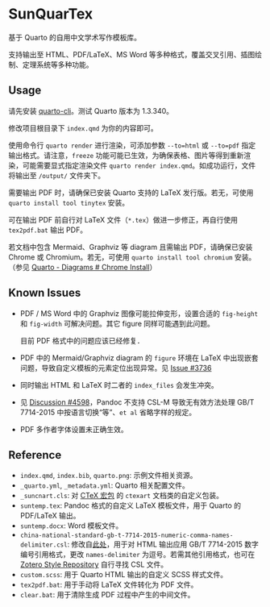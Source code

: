 # SunQuarTex

基于 Quarto 的自用中文学术写作模板库。

支持输出至 HTML、PDF/LaTeX、MS Word 等多种格式，覆盖交叉引用、插图绘制、定理系统等多种功能。

## Usage

请先安装 [quarto-cli](https://github.com/quarto-dev/quarto-cli)。测试 Quarto 版本为 1.3.340。

修改项目根目录下 `index.qmd` 为你的内容即可。

使用命令行 `quarto render` 进行渲染，可添加参数 `--to=html` 或 `--to=pdf` 指定输出格式。请注意，`freeze` 功能可能已生效，为确保表格、图片等得到重新渲染，可能需要显式指定渲染文件 `quarto render index.qmd`。如成功运行，文件将输出至 `/output/` 文件夹下。

需要输出 PDF 时，请确保已安装 Quarto 支持的 LaTeX 发行版。若无，可使用 `quarto install tool tinytex` 安装。

可在输出 PDF 前自行对 LaTeX 文件（`*.tex`）做进一步修正，再自行使用 `tex2pdf.bat` 输出 PDF。

若文档中包含 Mermaid、Graphviz 等 diagram 且需输出 PDF，请确保已安装 Chrome 或 Chromium。若无，可使用 `quarto install tool chromium` 安装。（参见 [Quarto - Diagrams # Chrome Install](https://quarto.org/docs/authoring/diagrams.html#chrome-install)）

## Known Issues

- PDF / MS Word 中的 Graphviz 图像可能拉伸变形，设置合适的 `fig-height` 和 `fig-width` 可解决问题。其它 figure 同样可能遇到此问题。
  
  目前 PDF 格式中的问题应该已经修复．

- PDF 中的 Mermaid/Graphviz diagram 的 `figure` 环境在 LaTeX 中出现嵌套问题，导致自定义模板的元素定位出现异常。见 [Issue #3736](https://github.com/quarto-dev/quarto-cli/issues/3736)

- 同时输出 HTML 和 LaTeX 时二者的 `index_files` 会发生冲突。

- 见 [Discussion #4598](https://github.com/quarto-dev/quarto-cli/discussions/4598)，Pandoc 不支持 CSL-M 导致无有效方法处理 GB/T 7714-2015 中按语言切换“等”、`et al` 省略字样的规定。

- PDF 多作者字体设置未正确生效。

## Reference

- `index.qmd`, `index.bib`, `quarto.png`: 示例文件相关资源。
- `_quarto.yml`, `_metadata.yml`: Quarto 相关配置文件。
- `_suncnart.cls`: 对 [CTeX 宏包](https://ctan.org/pkg/ctex) 的 `ctexart` 文档类的自定义包装。
- `suntemp.tex`: Pandoc 格式的自定义 LaTeX 模板文件，用于 Quarto 的 PDF/LaTeX 输出。
- `suntemp.docx`: Word 模板文件。
- `china-national-standard-gb-t-7714-2015-numeric-comma-names-delimiter.csl`: 修改自[此处](https://www.zotero.org/styles/china-national-standard-gb-t-7714-2015-numeric)，用于对 HTML 输出应用 GB/T 7714-2015 数字编号引用格式，更改 `names-delimiter` 为逗号。若需其他引用格式，也可在 [Zotero Style Repository](https://www.zotero.org/styles) 自行寻找 CSL 文件。
- `custom.scss`: 用于 Quarto HTML 输出的自定义 SCSS 样式文件。
- `tex2pdf.bat`: 用于手动将 LaTeX 文件转化为 PDF 文件。
- `clear.bat`: 用于清除生成 PDF 过程中产生的中间文件。